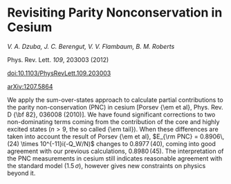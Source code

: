 # Revisiting Parity Nonconservation in Cesium

_V. A. Dzuba, J. C. Berengut, V. V. Flambaum, B. M. Roberts_

Phys. Rev. Lett. *109*, 203003 (2012)

[doi:10.1103/PhysRevLett.109.203003](http://dx.doi.org/10.1103/PhysRevLett.109.203003)

[arXiv:1207.5864](http://arxiv.org/abs/1207.5864)


We apply the sum-over-states approach to calculate partial contributions to the parity non-conservation (PNC) in cesium [Porsev {\em et al}, Phys. Rev. D {\bf 82}, 036008 (2010)]. We have found significant corrections to two non-dominating terms coming from the contribution of the core and highly excited states ($n>9$, the so called {\em tail}). When these differences are taken into account the result of Porsev {\em et al}, $E_{\rm PNC} = 0.8906\,(24) \times 10^{-11}i(-Q_W/N)$ changes to $0.8977\,(40)$, coming into good agreement with our previous calculations, $0.8980\,(45)$. The interpretation of the PNC measurements in cesium still indicates reasonable agreement with the standard model ($1.5\,\sigma$), however gives new constraints on physics beyond it.

